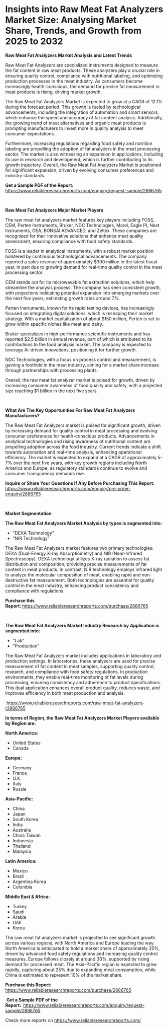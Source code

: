 <p><h1>Insights into Raw Meat Fat Analyzers Market Size: Analysing Market Share, Trends, and Growth from 2025 to 2032</h1></p><p><strong>Raw Meat Fat Analyzers Market Analysis and Latest Trends</strong></p>
<p><p>Raw Meat Fat Analyzers are specialized instruments designed to measure the fat content in raw meat products. These analyzers play a crucial role in ensuring quality control, compliance with nutritional labeling, and optimizing production processes in the meat industry. As consumers become increasingly health-conscious, the demand for precise fat measurement in meat products is rising, driving market growth.</p><p>The Raw Meat Fat Analyzers Market is expected to grow at a CAGR of 12.1% during the forecast period. This growth is fueled by technological advancements, including the integration of automation and smart sensors, which enhance the speed and accuracy of fat content analysis. Additionally, the growing trend of meat alternatives and organic meat products is prompting manufacturers to invest more in quality analysis to meet consumer expectations.</p><p>Furthermore, increasing regulations regarding food safety and nutrition labeling are propelling the adoption of fat analyzers in the meat processing sector. The market is also witnessing an expansion in applications, including its use in research and development, which is further contributing to its growth trajectory. Overall, the Raw Meat Fat Analyzers Market is positioned for significant expansion, driven by evolving consumer preferences and industry standards.</p></p>
<p><strong>Get a Sample PDF of the Report:&nbsp;</strong> <a href="https://www.reliableresearchreports.com/enquiry/request-sample/2886765?utm_campaign=3265&utm_medium=2&utm_source=Github&utm_content=ia&utm_term=13032025&utm_id=raw-meat-fat-analyzers">https://www.reliableresearchreports.com/enquiry/request-sample/2886765</a></p>
<p>&nbsp;</p>
<p><strong>Raw Meat Fat Analyzers Major Market Players</strong></p>
<p><p>The raw meat fat analyzers market features key players including FOSS, CEM, Perten Instruments, Bruker, NDC Technologies, Marel, Eagle PI, Next Instruments, GEA, BONSAI ADVANCED, and Zeltex. These companies are recognized for their innovative solutions that enhance meat quality assessment, ensuring compliance with food safety standards.</p><p>FOSS is a leader in analytical instruments, with a robust market position bolstered by continuous technological advancements. The company reported a sales revenue of approximately $300 million in the latest fiscal year, in part due to growing demand for real-time quality control in the meat processing sector.</p><p>CEM stands out for its microwavable fat extraction solutions, which help streamline the analysis process. The company has seen consistent growth, with projections indicating potential expansion into emerging markets over the next five years, estimating growth rates around 7%.</p><p>Perten Instruments, known for its rapid testing devices, has increasingly focused on integrating digital solutions, which is reshaping their market strategy. With a market capitalization of about $150 million, Perten is set to grow within specific niches like meat and dairy.</p><p>Bruker specializes in high-performance scientific instruments and has reported $2.5 billion in annual revenue, part of which is attributed to its contributions to the food analysis market. The company is expected to leverage AI-driven innovations, positioning it for further growth.</p><p>NDC Technologies, with a focus on process control and measurement, is gaining a foothold in the meat industry, aiming for a market share increase through partnerships with processing plants.</p><p>Overall, the raw meat fat analyzer market is poised for growth, driven by increasing consumer awareness of food quality and safety, with a projected size reaching $1 billion in the next five years.</p></p>
<p>&nbsp;</p>
<p><strong>What Are The Key Opportunities For Raw Meat Fat Analyzers Manufacturers?</strong></p>
<p><p>The Raw Meat Fat Analyzers market is poised for significant growth, driven by increasing demand for quality control in meat processing and evolving consumer preferences for health-conscious products. Advancements in analytical technologies and rising awareness of nutritional content are propelling adoption across the food industry. Current trends indicate a shift towards automation and real-time analysis, enhancing operational efficiency. The market is expected to expand at a CAGR of approximately 5-7% over the next five years, with key growth regions including North America and Europe, as regulatory standards continue to evolve and consumer transparency demands rise.</p></p>
<p><strong>Inquire or Share Your Questions If Any Before Purchasing This Report:</strong> <a href="https://www.reliableresearchreports.com/enquiry/pre-order-enquiry/2886765?utm_campaign=3265&utm_medium=2&utm_source=Github&utm_content=ia&utm_term=13032025&utm_id=raw-meat-fat-analyzers">https://www.reliableresearchreports.com/enquiry/pre-order-enquiry/2886765</a></p>
<p>&nbsp;</p>
<p><strong>Market Segmentation</strong></p>
<p><strong>The Raw Meat Fat Analyzers Market Analysis by types is segmented into:</strong></p>
<p><ul><li>"DEXA Technology"</li><li>"NIR Technology"</li></ul></p>
<p><p>The Raw Meat Fat Analyzers market features two primary technologies: DEXA (Dual-Energy X-ray Absorptiometry) and NIR (Near-Infrared Spectroscopy). DEXA technology utilizes X-ray radiation to assess fat distribution and composition, providing precise measurements of fat content in meat products. In contrast, NIR technology employs infrared light to analyze the molecular composition of meat, enabling rapid and non-destructive fat measurement. Both technologies are essential for quality control in the meat industry, enhancing product consistency and compliance with regulations.</p></p>
<p><strong>Purchase this Report:&nbsp;</strong><a href="https://www.reliableresearchreports.com/purchase/2886765?utm_campaign=3265&utm_medium=2&utm_source=Github&utm_content=ia&utm_term=13032025&utm_id=raw-meat-fat-analyzers">https://www.reliableresearchreports.com/purchase/2886765</a></p>
<p>&nbsp;</p>
<p><strong>The Raw Meat Fat Analyzers Market Industry Research by Application is segmented into:</strong></p>
<p><ul><li>"Lab"</li><li>"Production"</li></ul></p>
<p><p>The Raw Meat Fat Analyzers market includes applications in laboratory and production settings. In laboratories, these analyzers are used for precise measurement of fat content in meat samples, supporting quality control, research, and compliance with food safety regulations. In production environments, they enable real-time monitoring of fat levels during processing, ensuring consistency and adherence to product specifications. This dual application enhances overall product quality, reduces waste, and improves efficiency in both meat production and analysis.</p></p>
<p><a href="https://www.reliableresearchreports.com/raw-meat-fat-analyzers-r2886765?utm_campaign=3265&utm_medium=2&utm_source=Github&utm_content=ia&utm_term=13032025&utm_id=raw-meat-fat-analyzers">&nbsp;https://www.reliableresearchreports.com/raw-meat-fat-analyzers-r2886765</a></p>
<p><strong>In terms of Region, the Raw Meat Fat Analyzers Market Players available by Region are:</strong></p>
<p>
    <p> <strong> North America: </strong>
        <ul>
            <li>United States</li>
            <li>Canada</li>
        </ul>
        </p> 
    <p> <strong> Europe: </strong>
        <ul>
            <li>Germany</li>
            <li>France</li>
            <li>U.K.</li>
            <li>Italy</li>
            <li>Russia</li>
        </ul>
        </p> 
    <p> <strong> Asia-Pacific: </strong>
        <ul>
            <li>China</li>
            <li>Japan</li>
            <li>South Korea</li>
            <li>India</li>
            <li>Australia</li>
            <li>China Taiwan</li>
            <li>Indonesia</li>
            <li>Thailand</li>
            <li>Malaysia</li>
        </ul>
        </p> 
    <p> <strong> Latin America: </strong>
        <ul>
            <li>Mexico</li>
            <li>Brazil</li>
            <li>Argentina Korea</li>
            <li>Colombia</li>
        </ul>
        </p> 
    <p> <strong> Middle East & Africa: </strong>
        <ul>
            <li>Turkey</li>
            <li>Saudi</li>
            <li>Arabia</li>
            <li>UAE</li>
            <li>Korea</li>
        </ul>
    </p>
    </p>
<p><p>The raw meat fat analyzers market is projected to see significant growth across various regions, with North America and Europe leading the way. North America is anticipated to hold a market share of approximately 35%, driven by advanced food safety regulations and increasing quality control measures. Europe follows closely at around 30%, supported by rising demand for processed meat. The Asia-Pacific region is expected to grow rapidly, capturing about 25% due to expanding meat consumption, while China is estimated to represent 10% of the market share.</p></p>
<p><strong>Purchase this Report: </strong><a href="https://www.reliableresearchreports.com/purchase/2886765?utm_campaign=3265&utm_medium=2&utm_source=Github&utm_content=ia&utm_term=13032025&utm_id=raw-meat-fat-analyzers">https://www.reliableresearchreports.com/purchase/2886765</a></p>
<p>&nbsp;<strong>Get a Sample PDF of the Report:&nbsp;&nbsp;</strong><a href="https://www.reliableresearchreports.com/enquiry/request-sample/2886765?utm_campaign=3265&utm_medium=2&utm_source=Github&utm_content=ia&utm_term=13032025&utm_id=raw-meat-fat-analyzers">https://www.reliableresearchreports.com/enquiry/request-sample/2886765</a></p>
<p><strong></strong></p>
<p>Check more reports on <a href="https://www.reliableresearchreports.com/?utm_campaign=3265&utm_medium=2&utm_source=Github&utm_content=ia&utm_term=13032025&utm_id=raw-meat-fat-analyzers">https://www.reliableresearchreports.com/</a></p>